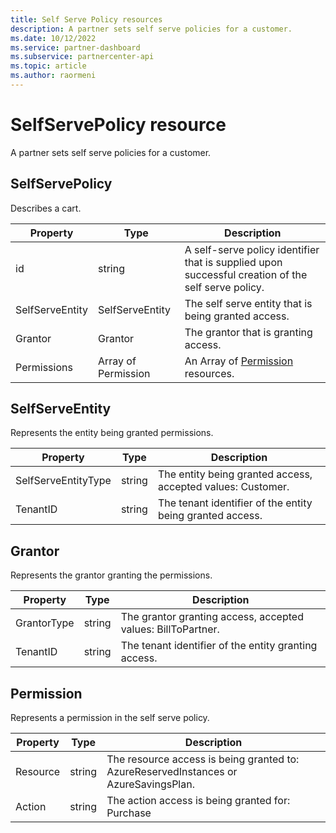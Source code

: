 ```yaml
---
title: Self Serve Policy resources
description: A partner sets self serve policies for a customer.
ms.date: 10/12/2022
ms.service: partner-dashboard
ms.subservice: partnercenter-api
ms.topic: article
ms.author: raormeni
---
```


# SelfServePolicy resource

A partner sets self serve policies for a customer.

## SelfServePolicy

Describes a cart.

| Property              | Type             | Description                                                                                            |
|-----------------------|------------------|--------------------------------------------------------------------------------------------------------|
| id                    | string           | A self-serve policy identifier that is supplied upon successful creation of the self serve policy.     |
| SelfServeEntity       | SelfServeEntity  | The self serve entity that is being granted access.                                                     |
| Grantor               | Grantor          | The grantor that is granting access.                                                                    |
| Permissions           | Array of Permission| An Array of [Permission](#permission) resources.                                                                     |

## SelfServeEntity

Represents the entity being granted permissions.

| Property             | Type|Description|
|----------------------|----------------------------------|--------------------------------------------------------------------------------------------|
| SelfServeEntityType  | string                           | The entity being granted access, accepted values: Customer.                                 |
| TenantID             | string                           | The tenant identifier of the entity being granted access.                                   |

## Grantor

Represents the grantor granting the permissions.

| Property             | Type|Description|
|----------------------|----------------------------------|--------------------------------------------------------------------------------------------|
| GrantorType          | string                           | The grantor granting access, accepted values: BillToPartner.                               |
| TenantID             | string                           | The tenant identifier of the entity granting access.                                       |


## Permission

Represents a permission in the self serve policy.

| Property             | Type|Description|
|----------------------|----------------------------------|--------------------------------------------------------------------------------------------|
| Resource             | string                           | The resource access is being granted to: AzureReservedInstances or AzureSavingsPlan.            |
| Action               | string                           | The action access is being granted for: Purchase                                           |
